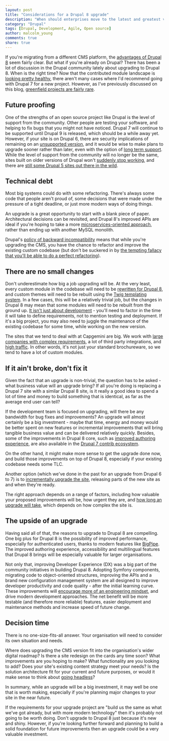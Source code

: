 ```yaml
---
layout: post
title: "Considerations for a Drupal 8 upgrade"
description: "When should enterprises move to the latest and greatest version of Drupal?"
category: "Drupal"
tags: [Drupal, Development, Agile, Open source]
author: malcolm_young
comments: true
share: true
---
```


If you're migrating from a different CMS platform, the [advantages of Drupal 8][advantages] seem fairly clear. But what if you're already on Drupal? There has been a lot of discussion in the Drupal community lately about upgrading to Drupal 8. When is the right time? Now that the contributed module landscape is [looking pretty healthy][tracker], there aren't many cases where I'd recommend going with Drupal 7 for a new project. However, as I've previously discussed on this blog, [greenfield projects are fairly rare][MVR]. 

## Future proofing
One of the strengths of an open source project like Drupal is the level of support from the community. Other people are testing your software, and helping to fix bugs that you might not have noticed. Drupal 7 will continue to be supported until Drupal 9 is released, which should be a while away yet. However, if your site is on Drupal 6, there are security implications of remaining on an [unsupported version][d6 eol], and it would be wise to make plans to upgrade sooner rather than later, even with the option of [long term support][lts]. While the level of support from the community will no longer be the same, sites built on older versions of Drupal won't [suddenly stop working][brick], and there are [still some Drupal 5 sites out there in the wild][stats].  

## Technical debt
Most big systems could do with some refactoring. There's always some code that people aren't proud of, some decisions that were made under the pressure of a tight deadline, or just more modern ways of doing things.

An upgrade is a great opportunity to start with a blank piece of paper. Architectural decisions can be revisited, and Drupal 8's improved APIs are ideal if you're hoping to take a more [microservices-oriented approach][microservices], rather than ending up with another MySQL monolith. 

Drupal's [policy of backward incompatibility][backward] means that while you're upgrading the CMS, you have the chance to refactor and improve the existing custom codebase (but don't be suckered in by [the tempting fallacy that you'll be able to do a perfect refactoring][refactoring]).

## There are no small changes
Don't underestimate how big a job upgrading will be. At the very least, every custom module in the codebase will need to be [rewritten for Drupal 8][rewritten], and custom themes will need to be rebuilt using the [Twig templating system][twig]. In a few cases, this will be a relatively trivial job, but the changes in Drupal 8 may mean that some modules will need to be rebuilt from the ground up. [It isn't just about development][no small changes] - you'll need to factor in the time it will take to define requirements, not to mention testing and deployment. If it's a big project, you may also need to juggle the maintenance of the existing codebase for some time, while working on the new version. 

The sites that we tend to deal with at Capgemini are big. We work with [large companies with complex requirements][tom], a lot of third party integrations, and [high traffic][alex]. In other words, it's not just your standard brochureware, so we tend to have a lot of custom modules.

## If it ain't broke, don't fix it
Given the fact that an upgrade is non-trivial, the question has to be asked - <span class="pullquote">what business value will an upgrade bring?</span> If all you're doing is replacing a Drupal 7 site with a similar Drupal 8 site, is it really a good idea to spend a lot of time and money to build something that is identical, as far as the average end user can tell? 

If the development team is focused on upgrading, will there be any bandwidth for bug fixes and improvements? An upgrade will almost certainly be a big investment - maybe that time, energy and money would be better spent on new features or incremental improvements that will bring tangible business value and can be delivered relatively quickly. Besides, some of the improvements in Drupal 8 core, such as [improved authoring experience][spark], are also available in the [Drupal 7 contrib ecosystem][contrib].  

On the other hand, it might make more sense to get the upgrade done now, and build those improvements on top of Drupal 8, especially if your existing codebase needs some TLC.

Another option (which we've done in the past for an upgrade from Drupal 6 to 7) is to [incrementally upgrade the site][incremental], releasing parts of the new site as and when they're ready.  

The right approach depends on a range of factors, including how valuable your proposed improvements will be, how urgent they are, and [how long an upgrade will take][estimating], which depends on how complex the site is. 

## The upside of an upgrade
Having said all of that, <span class="pullquote">the reasons to upgrade to Drupal 8 are compelling</span>. One big plus for Drupal 8 is the possibility of improved performance, especially for authenticated users, thanks to modern features like [BigPipe][big pipe]. The improved authoring experience, accessibility and multilingual features that Drupal 8 brings will be especially valuable for larger organisations.

Not only that, improving Developer Experience (DX) was a big part of the community initiatives in building Drupal 8. Adopting Symfony components, migrating code to object-oriented structures, improving the APIs and a brand new configuration management system are all designed to improve developer productivity and code quality - after the initial learning curve. These improvements will [encourage more of an engineering mindset][ethos], and drive modern development approaches. The net benefit will be more testable (and therefore more reliable) features, easier deployment and maintenance methods and increase speed of future change.

## Decision time
There is no one-size-fits-all answer. Your organisation will need to consider its own situation and needs.

<span class="pullquote">Where does upgrading the CMS version fit into the organisation's wider digital roadmap?</span> Is there a site redesign on the cards any time soon? What improvements are you hoping to make? What functionality are you looking to add? Does your site's existing content strategy meet your needs? Is the solution architecture fit for your current and future purposes, or would it make sense to think about [going headless][headless]?

In summary, while an upgrade will be a big investment, it may well be one that is worth making, especially if you're planning major changes to your site in the near future.

If the requirements for your upgrade project are "build us the same as what we've got already, but with more modern technology" then it's probably not going to be worth doing. Don't upgrade to Drupal 8 just because it's new and shiny. However, if you're looking further forward and planning to build a solid foundation for future improvements then an upgrade could be a very valuable investment.

[advantages]: https://www.drupal.org/8/
[tracker]: https://contribkanban.com/board/contrib_tracker
[MVR]: https://capgemini.github.io/drupal/minimum-viable-redesign
[d6 eol]: https://www.drupal.org/drupal-6-eol
[lts]: https://www.drupal.org/project/d6lts
[stats]: https://www.drupal.org/project/usage/drupal
[brick]: https://arlogilbert.com/the-time-that-tony-fadell-sold-me-a-container-of-hummus-cb0941c762c1#.drzyoyydv
[microservices]: https://capgemini.github.io/tags/#Microservices
[refactoring]: http://onstartups.com/tabid/3339/bid/2596/Why-You-Should-Almost-Never-Rewrite-Your-Software.aspx
[no small changes]: https://blog.intercom.io/there-are-no-small-changes/
[backward]: https://www.drupal.org/node/2613652
[rewritten]: https://www.drupal.org/update/modules/7/8
[twig]: https://www.drupal.org/docs/8/theming/twig
[spark]: https://www.drupal.org/project/spark
[contrib]: https://drupalize.me/blog/201407/drupal-8-has-all-hotness-so-can-drupal-7
[tom]: https://youtu.be/zsUi_C_MP0Q
[alex]: https://twitter.com/alexpott/status/279314344502784000
[estimating]: https://capgemini.github.io/agile/on-estimating 
[big pipe]: https://www.drupal.org/documentation/modules/big_pipe
[headless]: https://www.ostraining.com/blog/drupal/what-is-headless-drupal/
[ethos]: https://capgemini.github.io/development/how-we-work/
[incremental]: http://activelamp.com/videos/incrementally-upgrading-to-drupal-8/

